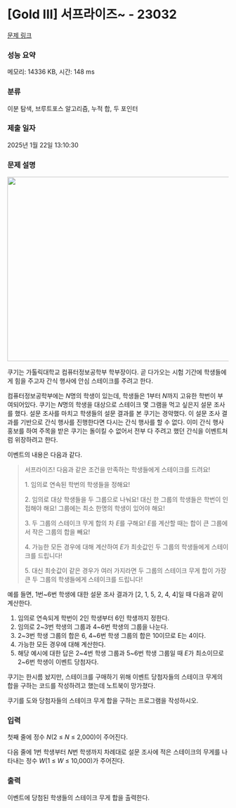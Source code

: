 # [Gold III] 서프라이즈~ - 23032 

[문제 링크](https://www.acmicpc.net/problem/23032) 

### 성능 요약

메모리: 14336 KB, 시간: 148 ms

### 분류

이분 탐색, 브루트포스 알고리즘, 누적 합, 두 포인터

### 제출 일자

2025년 1월 22일 13:10:30

### 문제 설명

<p style="text-align: center;"><img alt="" src="https://upload.acmicpc.net/a03d9f54-b00b-48ed-be65-1a094b44f23e/-/preview/" style="height: 420px; width: 600px;"></p>

<p>쿠기는 가톨릭대학교 컴퓨터정보공학부 학부장이다. 곧 다가오는 시험 기간에 학생들에게 힘을 주고자 간식 행사에 안심 스테이크를 주려고 한다.</p>

<p>컴퓨터정보공학부에는 <em>N</em>명의 학생이 있는데, 학생들은 1부터 <em>N</em>까지 고유한 학번이 부여되어있다. 쿠기는 <em>N</em>명의 학생을 대상으로 스테이크 몇 그램을 먹고 싶은지 설문 조사를 했다. 설문 조사를 마치고 학생들의 설문 결과를 본 쿠기는 경악했다. 이 설문 조사 결과를 기반으로 간식 행사를 진행한다면 다시는 간식 행사를 할 수 없다. 이미 간식 행사 홍보를 하여 주목을 받은 쿠기는 돌이킬 수 없어서 전부 다 주려고 했던 간식을 이벤트처럼 위장하려고 한다.</p>

<p>이벤트의 내용은 다음과 같다.</p>

<blockquote>
<p>서프라이즈! 다음과 같은 조건을 만족하는 학생들에게 스테이크를 드려요!</p>

<p>1. 임의로 연속된 학번의 학생들을 정해요!</p>

<p>2. 임의로 대상 학생들을 두 그룹으로 나눠요! 대신 한 그룹의 학생들은 학번이 인접해야 해요! 그룹에는 최소 한명의 학생이 있어야 해요!</p>

<p>3. 두 그룹의 스테이크 무게 합의 차 <em>E</em>를 구해요! <em>E</em>를 계산할 때는 합이 큰 그룹에서 작은 그룹의 합을 빼요!</p>

<p>4. 가능한 모든 경우에 대해 계산하여 <em>E</em>가 최솟값인 두 그룹의 학생들에게 스테이크를 드립니다!</p>

<p>5. 대신 최솟값이 같은 경우가 여러 가지라면 두 그룹의 스테이크 무게 합이 가장 큰 두 그룹의 학생들에게 스테이크를 드립니다!</p>
</blockquote>

<p>예를 들면, 1번~6번 학생에 대한 설문 조사 결과가 [2, 1, 5, 2, 4, 4]일 때 다음과 같이 계산한다.</p>

<ol>
	<li>임의로 연속되게 학번이 2인 학생부터 6인 학생까지 정한다.</li>
	<li>임의로 2~3번 학생의 그룹과 4~6번 학생의 그룹을 나눈다.</li>
	<li>2~3번 학생 그룹의 합은 6, 4~6번 학생 그룹의 합은 10이므로 E는 4이다.</li>
	<li>가능한 모든 경우에 대해 계산한다.</li>
	<li>해당 예시에 대한 답은 2~4번 학생 그룹과 5~6번 학생 그룹일 때 <em>E</em>가 최소이므로 2~6번 학생이 이벤트 당첨자다.</li>
</ol>

<p>쿠기는 한시름 놨지만, 스테이크를 구매하기 위해 이벤트 당첨자들의 스테이크 무게의 합을 구하는 코드를 작성하려고 했는데 노트북이 망가졌다.</p>

<p>쿠기를 도와 당첨자들의 스테이크 무게 합을 구하는 프로그램을 작성하시오.</p>

### 입력 

 <p>첫째 줄에 정수 <em>N</em>(2 ≤ <em>N</em> ≤ 2,000)이 주어진다.</p>

<p>다음 줄에 1번 학생부터 <em>N</em>번 학생까지 차례대로 설문 조사에 적은 스테이크의 무게를 나타내는 정수 <em>W</em>(1 ≤ <em>W</em> ≤ 10,000)가 주어진다.</p>

### 출력 

 <p>이벤트에 당첨된 학생들의 스테이크 무게 합을 출력한다.</p>

